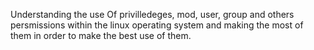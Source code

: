 Understanding the use Of privilledeges, mod, user, group and others persmissions within the linux operating system and making the most of them in order to make the best use of them.
